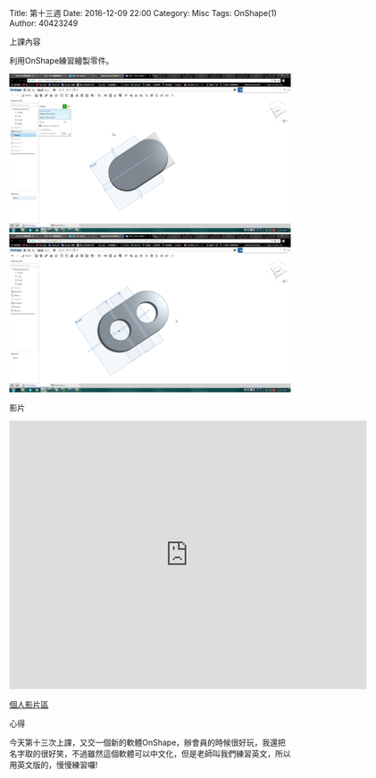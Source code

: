 Title: 第十三週
Date: 2016-12-09 22:00
Category: Misc
Tags: OnShape(1)
Author: 40423249

上課內容

<!-- PELICAN_END_SUMMARY -->


<p>利用OnShape練習繪製零件。<p>

<img src="../data/image/W13-1.png" width="800" />













<img src="../data/image/W13-2.png" width="800" />


<p>影片</p>

<iframe src="https://player.vimeo.com/video/199470457" width="640" height="480" frameborder="0" webkitallowfullscreen mozallowfullscreen allowfullscreen></iframe>


<p><a href="https://vimeo.com/user61519433">個人影片區</a></p>


<p>心得<p>

今天第十三次上課，又交一個新的軟體OnShape，辦會員的時候很好玩，我還把名字取的很好笑，不過雖然這個軟體可以中文化，但是老師叫我們練習英文，所以用英文版的，慢慢練習囉!




